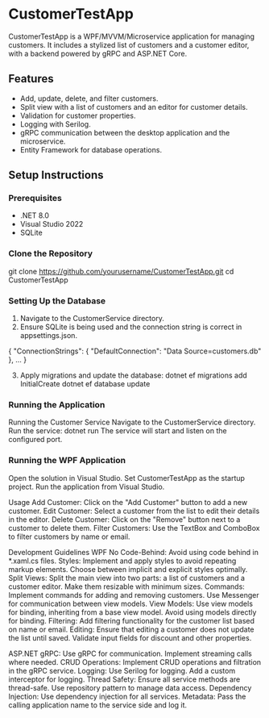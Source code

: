 # CustomerTestApp

CustomerTestApp is a WPF/MVVM/Microservice application for managing customers. It includes a stylized list of customers and a customer editor, with a backend powered by gRPC and ASP.NET Core.

## Features

- Add, update, delete, and filter customers.
- Split view with a list of customers and an editor for customer details.
- Validation for customer properties.
- Logging with Serilog.
- gRPC communication between the desktop application and the microservice.
- Entity Framework for database operations.

## Setup Instructions

### Prerequisites

- .NET 8.0
- Visual Studio 2022
- SQLite

### Clone the Repository

git clone https://github.com/yourusername/CustomerTestApp.git
cd CustomerTestApp

### Setting Up the Database
1) Navigate to the CustomerService directory.
2) Ensure SQLite is being used and the connection string is correct in appsettings.json.

{
  "ConnectionStrings": {
    "DefaultConnection": "Data Source=customers.db"
  },
  ...
}

3) Apply migrations and update the database:
dotnet ef migrations add InitialCreate
dotnet ef database update

### Running the Application
Running the Customer Service
Navigate to the CustomerService directory.
Run the service:
dotnet run
The service will start and listen on the configured port.

### Running the WPF Application
Open the solution in Visual Studio.
Set CustomerTestApp as the startup project.
Run the application from Visual Studio.

Usage
Add Customer: Click on the "Add Customer" button to add a new customer.
Edit Customer: Select a customer from the list to edit their details in the editor.
Delete Customer: Click on the "Remove" button next to a customer to delete them.
Filter Customers: Use the TextBox and ComboBox to filter customers by name or email.

Development Guidelines
WPF
No Code-Behind: Avoid using code behind in *.xaml.cs files.
Styles: Implement and apply styles to avoid repeating markup elements. Choose between implicit and explicit styles optimally.
Split Views: Split the main view into two parts: a list of customers and a customer editor. Make them resizable with minimum sizes.
Commands: Implement commands for adding and removing customers. Use Messenger for communication between view models.
View Models: Use view models for binding, inheriting from a base view model. Avoid using models directly for binding.
Filtering: Add filtering functionality for the customer list based on name or email.
Editing: Ensure that editing a customer does not update the list until saved. Validate input fields for discount and other properties.

ASP.NET
gRPC: Use gRPC for communication. Implement streaming calls where needed.
CRUD Operations: Implement CRUD operations and filtration in the gRPC service.
Logging: Use Serilog for logging. Add a custom interceptor for logging.
Thread Safety: Ensure all service methods are thread-safe. Use repository pattern to manage data access.
Dependency Injection: Use dependency injection for all services.
Metadata: Pass the calling application name to the service side and log it.

